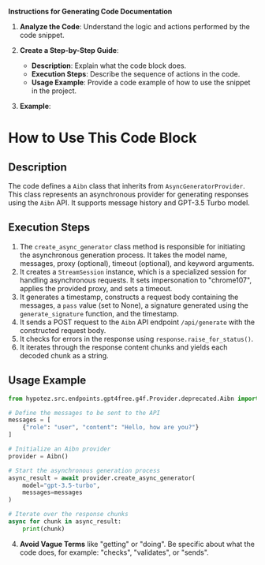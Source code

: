 **Instructions for Generating Code Documentation**

1. **Analyze the Code**: Understand the logic and actions performed by the code snippet.

2. **Create a Step-by-Step Guide**:
    - **Description**: Explain what the code block does.
    - **Execution Steps**: Describe the sequence of actions in the code.
    - **Usage Example**: Provide a code example of how to use the snippet in the project.

3. **Example**:

How to Use This Code Block
=========================================================================================

Description
-------------------------
The code defines a `Aibn` class that inherits from `AsyncGeneratorProvider`. This class represents an asynchronous provider for generating responses using the `Aibn` API. It supports message history and GPT-3.5 Turbo model.

Execution Steps
-------------------------
1. The `create_async_generator` class method is responsible for initiating the asynchronous generation process. It takes the model name, messages, proxy (optional), timeout (optional), and keyword arguments.
2. It creates a `StreamSession` instance, which is a specialized session for handling asynchronous requests. It sets impersonation to "chrome107", applies the provided proxy, and sets a timeout.
3. It generates a timestamp, constructs a request body containing the messages, a `pass` value (set to None), a signature generated using the `generate_signature` function, and the timestamp.
4. It sends a POST request to the `Aibn` API endpoint `/api/generate` with the constructed request body.
5. It checks for errors in the response using `response.raise_for_status()`.
6. It iterates through the response content chunks and yields each decoded chunk as a string.

Usage Example
-------------------------

```python
from hypotez.src.endpoints.gpt4free.g4f.Provider.deprecated.Aibn import Aibn

# Define the messages to be sent to the API
messages = [
    {"role": "user", "content": "Hello, how are you?"}
]

# Initialize an Aibn provider
provider = Aibn()

# Start the asynchronous generation process
async_result = await provider.create_async_generator(
    model="gpt-3.5-turbo", 
    messages=messages
)

# Iterate over the response chunks
async for chunk in async_result:
    print(chunk)
```

4. **Avoid Vague Terms** like "getting" or "doing". Be specific about what the code does, for example: "checks", "validates", or "sends".